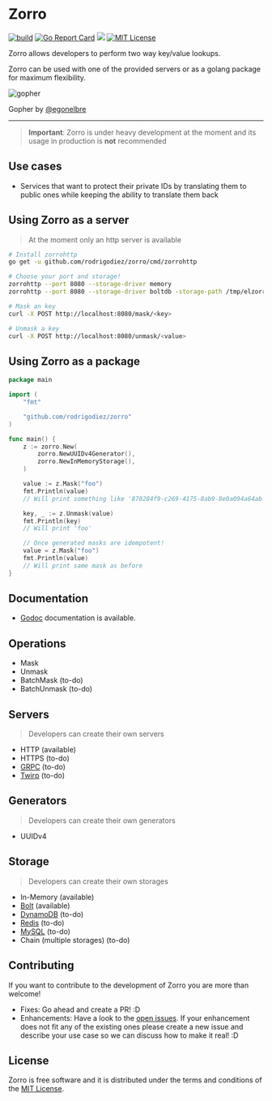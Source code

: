 # Zorro

[![build](	https://img.shields.io/travis/rodrigodiez/zorro.svg)](https://travis-ci.org/rodrigodiez/zorro)
[![Go Report Card](https://goreportcard.com/badge/github.com/rodrigodiez/zorro)](https://goreportcard.com/report/github.com/rodrigodiez/zorro)
[![](https://images.microbadger.com/badges/image/rodrigodiez/zorrohttp.svg)](https://microbadger.com/images/rodrigodiez/zorrohttp "Get your own image badge on microbadger.com")
[![MIT License](https://img.shields.io/github/license/rodrigodiez/zorro.svg)](https://github.com/rodrigodiez/zorro/blob/master/LICENSE.md)

Zorro allows developers to perform two way key/value lookups.

Zorro can be used with one of the provided servers or as a golang package for maximum flexibility.

![gopher](https://github.com/egonelbre/gophers/raw/master/.thumb/vector/superhero/standing.png)

Gopher by [@egonelbre](https://github.com/egonelbre/gophers)

---

> **Important**: Zorro is under heavy development at the moment and its usage in production is **not** recommended

## Use cases
- Services that want to protect their private IDs by translating them to public ones while keeping the ability to translate them back

## Using Zorro as a server

> At the moment only an http server is available

```bash
# Install zorrohttp
go get -u github.com/rodrigodiez/zorro/cmd/zorrohttp

# Choose your port and storage!
zorrohttp --port 8080 --storage-driver memory
zorrohttp --port 8080 --storage-driver boltdb -storage-path /tmp/elzorro.db

# Mask an key
curl -X POST http://localhost:8080/mask/<key>

# Unmask a key
curl -X POST http://localhost:8080/unmask/<value>
```

## Using Zorro as a package
```go
package main

import (
	"fmt"

	"github.com/rodrigodiez/zorro"
)

func main() {
	z := zorro.New(
		zorro.NewUUIDv4Generator(),
		zorro.NewInMemoryStorage(),
	)

	value := z.Mask("foo")
	fmt.Println(value)
	// Will print something like '870284f9-c269-4175-8ab9-8e0a094a64ab'

	key, _ := z.Unmask(value)
	fmt.Println(key)
	// Will print 'foo'

	// Once generated masks are idempotent!
	value = z.Mask("foo")
	fmt.Println(value)
	// Will print same mask as before
}
```

## Documentation
- [Godoc](https://godoc.org/github.com/rodrigodiez/zorro) documentation is available.

## Operations
- Mask
- Unmask
- BatchMask (to-do)
- BatchUnmask (to-do)

## Servers
> Developers can create their own servers

- HTTP (available)
- HTTPS (to-do)
- [GRPC](https://grpc.io/) (to-do)
- [Twirp](https://github.com/twitchtv/twirp) (to-do)

## Generators
> Developers can create their own generators
- UUIDv4

## Storage
> Developers can create their own storages
- In-Memory (available)
- [Bolt](https://github.com/boltdb/bolt) (available)
- [DynamoDB](https://aws.amazon.com/dynamodb/) (to-do)
- [Redis](https://redis.io/) (to-do)
- [MySQL](https://www.mysql.com/) (to-do)
- Chain (multiple storages) (to-do)

## Contributing
If you want to contribute to the development of Zorro you are more than welcome!

- Fixes: Go ahead and create a PR! :D
- Enhancements: Have a look to the [open issues](https://github.com/rodrigodiez/zorro/issues). If your enhancement does not fit any of the existing ones please create a new issue and describe your use case so we can discuss how to make it real! :D

## License
Zorro is free software and it is distributed under the terms and conditions of the [MIT License](https://choosealicense.com/licenses/mit/).
